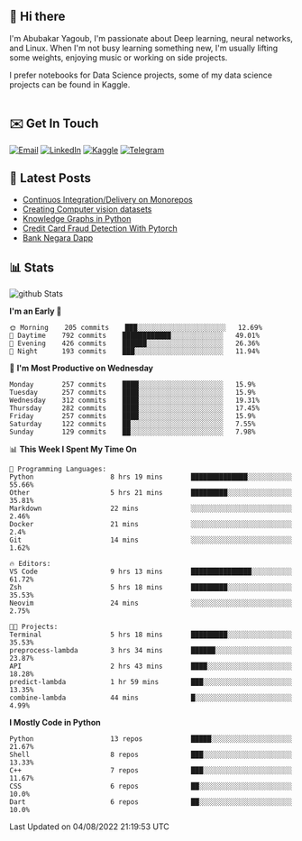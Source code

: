 ## 👋 Hi there

I'm Abubakar Yagoub, I'm passionate about Deep learning, neural networks, and
Linux. When I'm not busy learning something new, I'm usually lifting some
weights, enjoying music or working on side projects.

I prefer notebooks for Data Science projects, some of my data science projects
can be found in Kaggle. <br> <br>

## ✉️ Get In Touch

[![Email](https://img.shields.io/badge/Email-f1f1f1?style=for-the-badge&logo=gmail&logoColor=0f111a)](mailto:hi@blacksuan19.dev)
[![LinkedIn](https://img.shields.io/badge/LinkedIn-0077B5?style=for-the-badge&logo=linkedin&logoColor=white)](https://www.linkedin.com/in/blacksuan19/)
[![Kaggle](https://img.shields.io/badge/Kaggle-5acfff?style=for-the-badge&logo=kaggle&logoColor=white)](http://kaggle.com/abubakaryagob/)
[![Telegram](https://img.shields.io/badge/Telegram-2CA5E0?style=for-the-badge&logo=telegram&logoColor=white)](https://t.me/blacksuan19)

## 📩 Latest Posts

<!-- BLOG-POST-LIST:START -->
- [Continuos Integration/Delivery on Monorepos](http://blacksuan19.dev/blog/github-actions-monorepos/)
- [Creating Computer vision datasets](http://blacksuan19.dev/blog/creating-datasets/)
- [Knowledge Graphs in Python](http://blacksuan19.dev/projects/Knowledge_Graphs/)
- [Credit Card Fraud Detection With Pytorch](http://blacksuan19.dev/projects/credit-card-fraud-detection-with-pytorch/)
- [Bank Negara Dapp](http://blacksuan19.dev/projects/bank-negara/)
<!-- BLOG-POST-LIST:END -->

## 📊 Stats

![github Stats](https://github-readme-stats.vercel.app/api?username=blacksuan19&theme=github_dark&show_icons=true&count_private=true&custom_title=Github%20Stats&hide_border=true)

<!--START_SECTION:waka-->
**I'm an Early 🐤** 

```text
🌞 Morning    205 commits    ███░░░░░░░░░░░░░░░░░░░░░░   12.69% 
🌆 Daytime    792 commits    ████████████░░░░░░░░░░░░░   49.01% 
🌃 Evening    426 commits    ██████░░░░░░░░░░░░░░░░░░░   26.36% 
🌙 Night      193 commits    ███░░░░░░░░░░░░░░░░░░░░░░   11.94%

```
📅 **I'm Most Productive on Wednesday** 

```text
Monday       257 commits    ████░░░░░░░░░░░░░░░░░░░░░   15.9% 
Tuesday      257 commits    ████░░░░░░░░░░░░░░░░░░░░░   15.9% 
Wednesday    312 commits    ████░░░░░░░░░░░░░░░░░░░░░   19.31% 
Thursday     282 commits    ████░░░░░░░░░░░░░░░░░░░░░   17.45% 
Friday       257 commits    ████░░░░░░░░░░░░░░░░░░░░░   15.9% 
Saturday     122 commits    ██░░░░░░░░░░░░░░░░░░░░░░░   7.55% 
Sunday       129 commits    ██░░░░░░░░░░░░░░░░░░░░░░░   7.98%

```


📊 **This Week I Spent My Time On** 

```text
💬 Programming Languages: 
Python                   8 hrs 19 mins       ██████████████░░░░░░░░░░░   55.66% 
Other                    5 hrs 21 mins       █████████░░░░░░░░░░░░░░░░   35.81% 
Markdown                 22 mins             ░░░░░░░░░░░░░░░░░░░░░░░░░   2.46% 
Docker                   21 mins             ░░░░░░░░░░░░░░░░░░░░░░░░░   2.4% 
Git                      14 mins             ░░░░░░░░░░░░░░░░░░░░░░░░░   1.62%

🔥 Editors: 
VS Code                  9 hrs 13 mins       ███████████████░░░░░░░░░░   61.72% 
Zsh                      5 hrs 18 mins       █████████░░░░░░░░░░░░░░░░   35.53% 
Neovim                   24 mins             ░░░░░░░░░░░░░░░░░░░░░░░░░   2.75%

🐱‍💻 Projects: 
Terminal                 5 hrs 18 mins       █████████░░░░░░░░░░░░░░░░   35.53% 
preprocess-lambda        3 hrs 34 mins       ██████░░░░░░░░░░░░░░░░░░░   23.87% 
API                      2 hrs 43 mins       ████░░░░░░░░░░░░░░░░░░░░░   18.28% 
predict-lambda           1 hr 59 mins        ███░░░░░░░░░░░░░░░░░░░░░░   13.35% 
combine-lambda           44 mins             █░░░░░░░░░░░░░░░░░░░░░░░░   4.99%

```

**I Mostly Code in Python** 

```text
Python                   13 repos            █████░░░░░░░░░░░░░░░░░░░░   21.67% 
Shell                    8 repos             ███░░░░░░░░░░░░░░░░░░░░░░   13.33% 
C++                      7 repos             ███░░░░░░░░░░░░░░░░░░░░░░   11.67% 
CSS                      6 repos             ██░░░░░░░░░░░░░░░░░░░░░░░   10.0% 
Dart                     6 repos             ██░░░░░░░░░░░░░░░░░░░░░░░   10.0%

```



 Last Updated on 04/08/2022 21:19:53 UTC
<!--END_SECTION:waka-->
